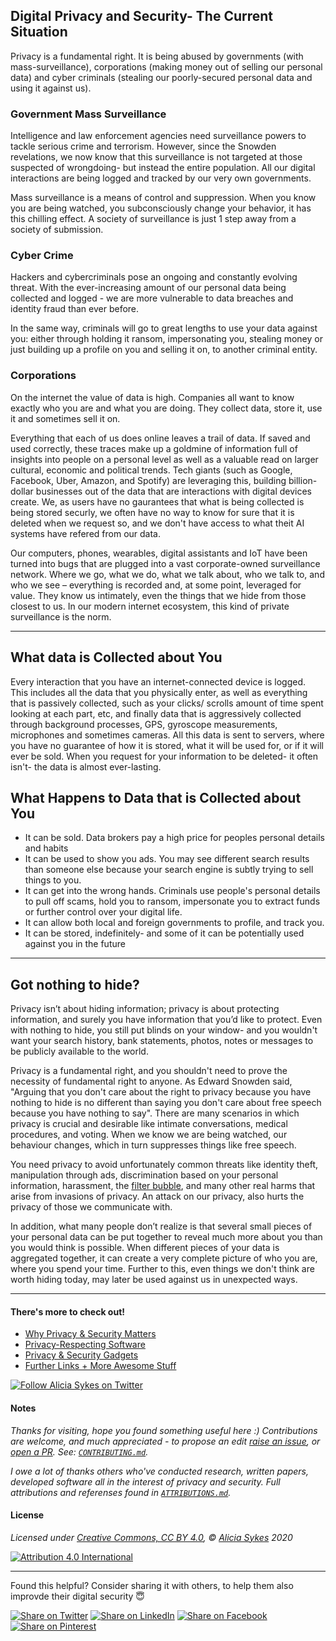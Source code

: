 ## Digital Privacy and Security- The Current Situation

Privacy is a fundamental right. It is being abused by governments (with mass-surveillance), corporations (making money out of selling our personal data) and cyber criminals (stealing our poorly-secured personal data and using it against us).

### Government Mass Surveillance
Intelligence and law enforcement agencies need surveillance powers to tackle serious crime and terrorism. However, since the Snowden revelations, we now know that this surveillance is not targeted at those suspected of wrongdoing- but instead the entire population. All our digital interactions are being logged and tracked by our very own governments.

Mass surveillance is a means of control and suppression. When you know you are being watched, you subconsciously change your behavior, it has this chilling effect. A society of surveillance is just 1 step away from a society of submission.

### Cyber Crime
Hackers and cybercriminals pose an ongoing and constantly evolving threat. With the ever-increasing amount of our personal data being collected and logged - we are more vulnerable to data breaches and identity fraud than ever before.

In the same way, criminals will go to great lengths to use your data against you: either through holding it ransom, impersonating you, stealing money or just building up a profile on you and selling it on, to another criminal entity.

### Corporations
On the internet the value of data is high. Companies all want to know exactly who you are and what you are doing. They collect data, store it, use it and sometimes sell it on.


Everything that each of us does online leaves a trail of data. If saved and used correctly, these traces make up a goldmine of information full of insights into people on a personal level as well as a valuable read on larger cultural, economic and political trends. Tech giants (such as Google, Facebook, Uber, Amazon, and Spotify) are leveraging this, building billion-dollar businesses out of the data that are interactions with digital devices create. We, as users have no gaurantees that what is being collected is being stored securly, we often have no way to know for sure that it is deleted when we request so, and we don't have access to what theit AI systems have refered from our data.

Our computers, phones, wearables, digital assistants and IoT have been turned into bugs that are plugged into a vast corporate-owned surveillance network. Where we go, what we do, what we talk about, who we talk to, and who we see – everything is recorded and, at some point, leveraged for value. They know us intimately, even the things that we hide from those closest to us. In our modern internet ecosystem, this kind of private surveillance is the norm.

---


## What data is Collected about You
Every interaction that you have an internet-connected device is logged. This includes all the data that you physically enter, as well as everything that is passively collected, such as your clicks/ scrolls amount of time spent looking at each part, etc, and finally data that is aggressively collected through background processes, GPS, gyroscope  measurements, microphones and sometimes cameras. All this data is sent to servers, where you have no guarantee of how it is stored, what it will be used for, or if it will ever be sold. When you request for your information to be deleted- it often isn't- the data is almost ever-lasting.


## What Happens to Data that is Collected about You
- It can be sold. Data brokers pay a high price for peoples personal details and habits
- It can be used to show you ads. You may see different search results than someone else because your search engine is subtly trying to sell things to you.
- It can get into the wrong hands. Criminals use people's personal details to pull off scams, hold you to ransom, impersonate you to extract funds or further control over your digital life.
- It can allow both local and foreign governments to profile, and track you.
- It can be stored, indefinitely- and some of it can be potentially used against you in the future

---

## Got nothing to hide?

Privacy isn’t about hiding information; privacy is about protecting information, and surely you have information that you’d like to protect. Even with nothing to hide, you still put blinds on your window- and you wouldn't want your search history, bank statements, photos, notes or messages to be publicly available to the world.

Privacy is a fundamental right, and you shouldn't need to prove the necessity of fundamental right to anyone. As Edward Snowden said, "Arguing that you don't care about the right to privacy because you have nothing to hide is no different than saying you don't care about free speech because you have nothing to say". There are many scenarios in which privacy is crucial and desirable like intimate conversations, medical procedures, and voting. When we know we are being watched, our behaviour changes, which in turn suppresses things like free speech.

You need privacy to avoid unfortunately common threats like identity theft, manipulation through ads, discrimination based on your personal information, harassment, the [filter bubble](https://spreadprivacy.com/filter-bubble/), and many other real harms that arise from invasions of privacy. An attack on our privacy, also hurts the privacy of those we communicate with.

In addition, what many people don’t realize is that several small pieces of your personal data can be put together to reveal much more about you than you would think is possible. When different pieces of your data is aggregated together, it can create a very complete picture of who you are, where you spend your time. Further to this, even things we don't think are worth hiding today, may later be used against us in unexpected ways.


----

#### There's more to check out!
- [Why Privacy & Security Matters](https://github.com/Lissy93/personal-security-checklist/blob/master/0_Why_It_Matters.md)
- [Privacy-Respecting Software](https://github.com/Lissy93/personal-security-checklist/blob/master/5_Privacy_Respecting_Software.md)
- [Privacy & Security Gadgets](https://github.com/Lissy93/personal-security-checklist/blob/master/6_Privacy_and-Security_Gadgets.md)
- [Further Links + More Awesome Stuff](https://github.com/Lissy93/personal-security-checklist/blob/master/4_Privacy_And_Security_Links.md)

<a href="https://twitter.com/intent/follow?screen_name=Lissy_Sykes">
  <img src="https://img.shields.io/twitter/follow/Lissy_Sykes?style=social&logo=twitter" alt="Follow Alicia Sykes on Twitter">
</a>

#### Notes

*Thanks for visiting, hope you found something useful here :) Contributions are welcome, and much appreciated - to propose an edit [raise an issue](https://github.com/Lissy93/personal-security-checklist/issues/new/choose), or [open a PR](https://github.com/Lissy93/personal-security-checklist/pull/new/master). See: [`CONTRIBUTING.md`](/.github/CONTRIBUTING.md).*

*I owe a lot of thanks others who've conducted research, written papers, developed software all in the interest of privacy and security. Full attributions and referenses found in [`ATTRIBUTIONS.md`](/ATTRIBUTIONS.md).*

#### License

*Licensed under [Creative Commons, CC BY 4.0](https://creativecommons.org/licenses/by/4.0/), © [Alicia Sykes](https://aliciasykes.com) 2020*

[![Attribution 4.0 International](https://licensebuttons.net/l/by/3.0/88x31.png)](https://github.com/Lissy93/personal-security-checklist/blob/master/LICENSE.md)

----

Found this helpful? Consider sharing it with others, to help them also improvde their digital security 😇

[![Share on Twitter](https://i.ibb.co/2hqF59H/share-twitter.png)](http://twitter.com/share?text=Check%20out%20the%20Personal%20Cyber%20Security%20Checklist-%20an%20ultimate%20list%20of%20tips%20for%20protecting%20your%20digital%20security%20and%20privacy%20in%202020%2C%20with%20%40Lissy_Sykes%20%F0%9F%94%90%20%20%F0%9F%9A%80&url=https://github.com/Lissy93/personal-security-checklist)
[![Share on LinkedIn](https://i.ibb.co/9Ngh9jg/share-linkedin.png)](
http://www.linkedin.com/shareArticle?mini=true&url=https://github.com/Lissy93/personal-security-checklist&title=The%20Ultimate%20Personal%20Cyber%20Security%20Checklist&summary=%F0%9F%94%92%20A%20curated%20list%20of%20100%2B%20tips%20for%20protecting%20digital%20security%20and%20privacy%20in%202020&source=https://github.com/Lissy93)
[![Share on Facebook](https://i.ibb.co/cc6tFVj/share-facebook.png)](https://www.linkedin.com/shareArticle?mini=true&url=https%3A//github.com/Lissy93/personal-security-checklist&title=The%20Ultimate%20Personal%20Cyber%20Security%20Checklist&summary=%F0%9F%94%92%20A%20curated%20list%20of%20100%2B%20tips%20for%20protecting%20digital%20security%20and%20privacy%20in%202020&source=)
[![Share on Pinterest](https://i.ibb.co/x8L70b0/share-pinterest.png)](https://pinterest.com/pin/create/button/?url=https%3A//repository-images.githubusercontent.com/123631418/79c58980-3a13-11ea-97e8-e45591ef2d97&media=The%20Ultimate%20Personal%20Cyber%20Security%20Checklist&description=%F0%9F%94%92%20A%20curated%20list%20of%20100%2B%20tips%20for%20protecting%20digital%20security%20and%20privacy%20in%202020)
